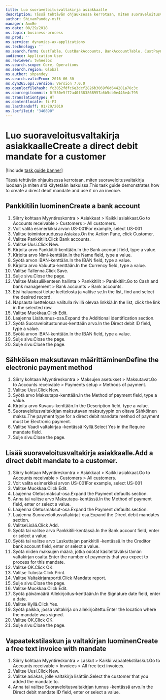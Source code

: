 ```yaml
---
title: Luo suoraveloitusvaltakirja asiakkaalle
description: Tässä tehtävän ohjauksessa kerrotaan, miten suoraveloitusvaltakirja luodaan ja miten sitä käytetään laskuissa.
author: ShivamPandey-msft
manager: AnnBe
ms.date: 08/29/2018
ms.topic: business-process
ms.prod: ''
ms.service: dynamics-ax-applications
ms.technology: ''
ms.search.form: CustTable, CustBankAccounts, BankAccountTable, CustPaymMode, CustDirectDebitMandate, BankAccountTableLookUp, SrsReportViewerForm,  LogisticsAddressCityLookup, CustFreeInvoice, CustTableLookup
audience: Application User
ms.reviewer: twheeloc
ms.search.scope: Core, Operations
ms.search.region: Global
ms.author: shpandey
ms.search.validFrom: 2016-06-30
ms.dyn365.ops.version: Version 7.0.0
ms.openlocfilehash: fc3052fdfc6e3dcf2826b3069f6d644201a70c3c
ms.sourcegitcommit: 0f530e5f72a40f383868957a6b5cb0e446e4c795
ms.translationtype: HT
ms.contentlocale: fi-FI
ms.lasthandoff: 01/29/2019
ms.locfileid: "346890"
---
```

# <a name="create-a-direct-debit-mandate-for-a-customer"></a><span data-ttu-id="9d008-103">Luo suoraveloitusvaltakirja asiakkaalle</span><span class="sxs-lookup"><span data-stu-id="9d008-103">Create a direct debit mandate for a customer</span></span>

[!include [task guide banner](../../includes/task-guide-banner.md)]

<span data-ttu-id="9d008-104">Tässä tehtävän ohjauksessa kerrotaan, miten suoraveloitusvaltakirja luodaan ja miten sitä käytetään laskuissa.</span><span class="sxs-lookup"><span data-stu-id="9d008-104">This task guide demonstrates how to create a direct debit mandate and use it on an invoice.</span></span>


## <a name="create-a-bank-account"></a><span data-ttu-id="9d008-105">Pankkitilin luominen</span><span class="sxs-lookup"><span data-stu-id="9d008-105">Create a bank account</span></span>
1. <span data-ttu-id="9d008-106">Siirry kohtaan Myyntireskontra > Asiakkaat > Kaikki asiakkaat.</span><span class="sxs-lookup"><span data-stu-id="9d008-106">Go to Accounts receivable > Customers > All customers.</span></span>
2. <span data-ttu-id="9d008-107">Voit valita esimerkiksi arvon US-001</span><span class="sxs-lookup"><span data-stu-id="9d008-107">For example, select US-001</span></span>
3. <span data-ttu-id="9d008-108">Valitse toimintoruudussa Asiakas.</span><span class="sxs-lookup"><span data-stu-id="9d008-108">On the Action Pane, click Customer.</span></span>
4. <span data-ttu-id="9d008-109">Valitse Pankkitilit.</span><span class="sxs-lookup"><span data-stu-id="9d008-109">Click Bank accounts.</span></span>
5. <span data-ttu-id="9d008-110">Valitse Uusi.</span><span class="sxs-lookup"><span data-stu-id="9d008-110">Click New.</span></span>
6. <span data-ttu-id="9d008-111">Kirjoita arvo Pankkitili-kenttään.</span><span class="sxs-lookup"><span data-stu-id="9d008-111">In the Bank account field, type a value.</span></span>
7. <span data-ttu-id="9d008-112">Kirjoita arvo Nimi-kenttään.</span><span class="sxs-lookup"><span data-stu-id="9d008-112">In the Name field, type a value.</span></span>
8. <span data-ttu-id="9d008-113">Syötä arvon IBAN-kenttään.</span><span class="sxs-lookup"><span data-stu-id="9d008-113">In the IBAN field, type a value.</span></span>
9. <span data-ttu-id="9d008-114">Kirjoita arvo Valuutta-kenttään.</span><span class="sxs-lookup"><span data-stu-id="9d008-114">In the Currency field, type a value.</span></span>
10. <span data-ttu-id="9d008-115">Valitse Tallenna.</span><span class="sxs-lookup"><span data-stu-id="9d008-115">Click Save.</span></span>
11. <span data-ttu-id="9d008-116">Sulje sivu.</span><span class="sxs-lookup"><span data-stu-id="9d008-116">Close the page.</span></span>
12. <span data-ttu-id="9d008-117">Valitse Maksuliikenteen hallinta > Pankkitilit > Pankkitilit.</span><span class="sxs-lookup"><span data-stu-id="9d008-117">Go to Cash and bank management > Bank accounts > Bank accounts.</span></span>
13. <span data-ttu-id="9d008-118">Etsi haluamasi tietue luettelosta ja valitse se.</span><span class="sxs-lookup"><span data-stu-id="9d008-118">In the list, find and select the desired record.</span></span>
14. <span data-ttu-id="9d008-119">Napsauta luettelossa valitulla rivillä olevaa linkkiä.</span><span class="sxs-lookup"><span data-stu-id="9d008-119">In the list, click the link in the selected row.</span></span>
15. <span data-ttu-id="9d008-120">Valitse Muokkaa.</span><span class="sxs-lookup"><span data-stu-id="9d008-120">Click Edit.</span></span>
16. <span data-ttu-id="9d008-121">Laajenna Lisätunnus-osa.</span><span class="sxs-lookup"><span data-stu-id="9d008-121">Expand the Additional identification section.</span></span>
17. <span data-ttu-id="9d008-122">Syötä Suoraveloitustunnus-kenttään arvo.</span><span class="sxs-lookup"><span data-stu-id="9d008-122">In the Direct debit ID field, type a value.</span></span>
18. <span data-ttu-id="9d008-123">Syötä arvon IBAN-kenttään.</span><span class="sxs-lookup"><span data-stu-id="9d008-123">In the IBAN field, type a value.</span></span>
19. <span data-ttu-id="9d008-124">Sulje sivu.</span><span class="sxs-lookup"><span data-stu-id="9d008-124">Close the page.</span></span>
20. <span data-ttu-id="9d008-125">Sulje sivu.</span><span class="sxs-lookup"><span data-stu-id="9d008-125">Close the page.</span></span>

## <a name="define-the-electronic-payment-method"></a><span data-ttu-id="9d008-126">Sähköisen maksutavan määrittäminen</span><span class="sxs-lookup"><span data-stu-id="9d008-126">Define the electronic payment method</span></span>
1. <span data-ttu-id="9d008-127">Siirry kohtaan Myyntireskontra > Maksujen asetukset > Maksutavat.</span><span class="sxs-lookup"><span data-stu-id="9d008-127">Go to Accounts receivable > Payments setup > Methods of payment.</span></span>
2. <span data-ttu-id="9d008-128">Valitse Uusi.</span><span class="sxs-lookup"><span data-stu-id="9d008-128">Click New.</span></span>
3. <span data-ttu-id="9d008-129">Syötä arvo Maksutapa-kenttään.</span><span class="sxs-lookup"><span data-stu-id="9d008-129">In the Method of payment field, type a value.</span></span>
4. <span data-ttu-id="9d008-130">Kirjoita arvo Kuvaus-kenttään.</span><span class="sxs-lookup"><span data-stu-id="9d008-130">In the Description field, type a value.</span></span>
5. <span data-ttu-id="9d008-131">Suoraveloitusvaltakirjan maksutavan maksutyypin on oltava Sähköinen maksu.</span><span class="sxs-lookup"><span data-stu-id="9d008-131">The payment type for a direct debit mandate method of payment must be Electronic payment.</span></span>
6. <span data-ttu-id="9d008-132">Valitse Vaadi valtakirjaa -kentässä Kyllä.</span><span class="sxs-lookup"><span data-stu-id="9d008-132">Select Yes in the Require mandate field.</span></span>
7. <span data-ttu-id="9d008-133">Sulje sivu.</span><span class="sxs-lookup"><span data-stu-id="9d008-133">Close the page.</span></span>

## <a name="add-a-direct-debit-mandate-to-a-customer"></a><span data-ttu-id="9d008-134">Lisää suoraveloitusvaltakirja asiakkaalle.</span><span class="sxs-lookup"><span data-stu-id="9d008-134">Add a direct debit mandate to a customer.</span></span>
1. <span data-ttu-id="9d008-135">Siirry kohtaan Myyntireskontra > Asiakkaat > Kaikki asiakkaat.</span><span class="sxs-lookup"><span data-stu-id="9d008-135">Go to Accounts receivable > Customers > All customers.</span></span>
2. <span data-ttu-id="9d008-136">Voit valita esimerkiksi arvon US-001</span><span class="sxs-lookup"><span data-stu-id="9d008-136">For example, select US-001</span></span>
3. <span data-ttu-id="9d008-137">Valitse Muokkaa.</span><span class="sxs-lookup"><span data-stu-id="9d008-137">Click Edit.</span></span>
4. <span data-ttu-id="9d008-138">Laajenna Oletusmaksut-osa.</span><span class="sxs-lookup"><span data-stu-id="9d008-138">Expand the Payment defaults section.</span></span>
5. <span data-ttu-id="9d008-139">Anna tai valitse arvo Maksutapa-kentässä.</span><span class="sxs-lookup"><span data-stu-id="9d008-139">In the Method of payment field, enter or select a value.</span></span>
6. <span data-ttu-id="9d008-140">Laajenna Oletusmaksut-osa.</span><span class="sxs-lookup"><span data-stu-id="9d008-140">Expand the Payment defaults section.</span></span>
7. <span data-ttu-id="9d008-141">Laajenna Suoraveloitusvaltakirjat-osa.</span><span class="sxs-lookup"><span data-stu-id="9d008-141">Expand the Direct debit mandates section.</span></span>
8. <span data-ttu-id="9d008-142">ValitseLisää.</span><span class="sxs-lookup"><span data-stu-id="9d008-142">Click Add.</span></span>
9. <span data-ttu-id="9d008-143">Syötä tai valitse arvo Pankkitili-kentässä.</span><span class="sxs-lookup"><span data-stu-id="9d008-143">In the Bank account field, enter or select a value.</span></span>
10. <span data-ttu-id="9d008-144">Syötä tai valitse arvo Laskuttajan pankkitili -kentässä.</span><span class="sxs-lookup"><span data-stu-id="9d008-144">In the Creditor bank account field, enter or select a value.</span></span>
11. <span data-ttu-id="9d008-145">Syötä niiden maksujen määrä, jotka odotat käsiteltäväksi tämän valtakirjan osalta.</span><span class="sxs-lookup"><span data-stu-id="9d008-145">Enter the number of payments that you expect to process for this mandate.</span></span>
12. <span data-ttu-id="9d008-146">Valitse OK.</span><span class="sxs-lookup"><span data-stu-id="9d008-146">Click OK.</span></span>
13. <span data-ttu-id="9d008-147">Valitse Tulosta.</span><span class="sxs-lookup"><span data-stu-id="9d008-147">Click Print.</span></span>
14. <span data-ttu-id="9d008-148">Valitse Valtakirjaraportti.</span><span class="sxs-lookup"><span data-stu-id="9d008-148">Click Mandate report.</span></span>
15. <span data-ttu-id="9d008-149">Sulje sivu.</span><span class="sxs-lookup"><span data-stu-id="9d008-149">Close the page.</span></span>
16. <span data-ttu-id="9d008-150">Valitse Muokkaa.</span><span class="sxs-lookup"><span data-stu-id="9d008-150">Click Edit.</span></span>
17. <span data-ttu-id="9d008-151">Syötä päivämäärä Allekirjoitus-kenttään.</span><span class="sxs-lookup"><span data-stu-id="9d008-151">In the Signature date field, enter a date.</span></span>
18. <span data-ttu-id="9d008-152">Valitse Kyllä.</span><span class="sxs-lookup"><span data-stu-id="9d008-152">Click Yes.</span></span>
19. <span data-ttu-id="9d008-153">Syötä paikka, jossa valtakirja on allekirjoitettu.</span><span class="sxs-lookup"><span data-stu-id="9d008-153">Enter the location where the mandate was signed.</span></span>
20. <span data-ttu-id="9d008-154">Valitse OK.</span><span class="sxs-lookup"><span data-stu-id="9d008-154">Click OK.</span></span>
21. <span data-ttu-id="9d008-155">Sulje sivu.</span><span class="sxs-lookup"><span data-stu-id="9d008-155">Close the page.</span></span>

## <a name="create-a-free-text-invoice-with-mandate"></a><span data-ttu-id="9d008-156">Vapaatekstilaskun ja valtakirjan luominen</span><span class="sxs-lookup"><span data-stu-id="9d008-156">Create a free text invoice with mandate</span></span>
1. <span data-ttu-id="9d008-157">Siirry kohtaan Myyntireskontra > Laskut > Kaikki vapaatekstilaskut.</span><span class="sxs-lookup"><span data-stu-id="9d008-157">Go to Accounts receivable > Invoices > All free text invoices.</span></span>
2. <span data-ttu-id="9d008-158">Valitse Uusi.</span><span class="sxs-lookup"><span data-stu-id="9d008-158">Click New.</span></span>
3. <span data-ttu-id="9d008-159">Valitse asiakas, jolle valtakirja lisättiin.</span><span class="sxs-lookup"><span data-stu-id="9d008-159">Select the customer that you added the mandate to.</span></span>
4. <span data-ttu-id="9d008-160">Anna tai valitse Suoraveloitusvaltakirjan tunnus -kentässä arvo.</span><span class="sxs-lookup"><span data-stu-id="9d008-160">In the Direct debit mandate ID field, enter or select a value.</span></span>

